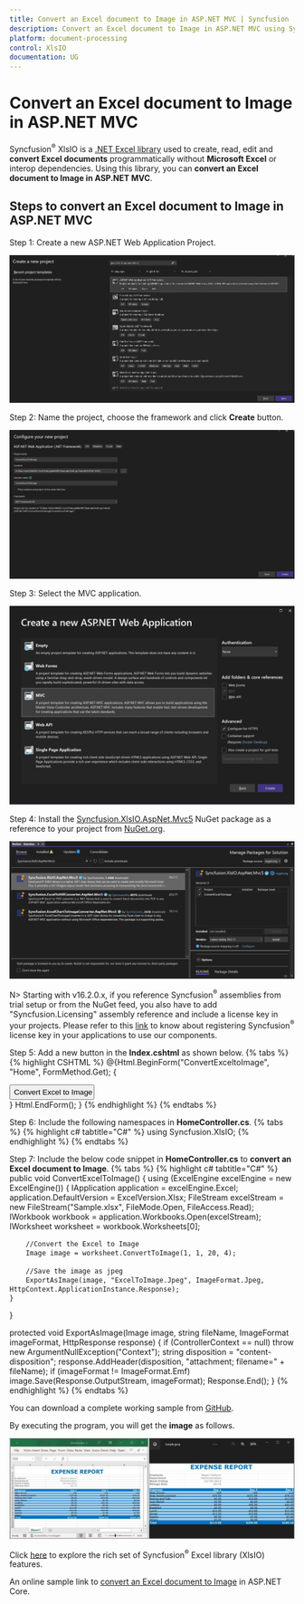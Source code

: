 ```yaml
---
title: Convert an Excel document to Image in ASP.NET MVC | Syncfusion
description: Convert an Excel document to Image in ASP.NET MVC using Sycfusion .NET Excel library (XlsIO) without Microsoft Excel or interop dependencies.
platform: document-processing
control: XlsIO
documentation: UG
---
```


# Convert an Excel document to Image in ASP.NET MVC

Syncfusion<sup>&reg;</sup> XlsIO is a [.NET Excel library](https://www.syncfusion.com/document-processing/excel-framework/net/excel-library) used to create, read, edit and **convert Excel documents** programmatically without **Microsoft Excel** or interop dependencies. Using this library, you can **convert an Excel document to Image in ASP.NET MVC**.

## Steps to convert an Excel document to Image in ASP.NET MVC

Step 1: Create a new ASP.NET Web Application Project.

![Create a ASP.NET Web App project in visual studio](ASP-NET-MVC_images\ASP-NET-MVC_images_img9.png)

Step 2: Name the project, choose the framework and click **Create** button.

![Name the project and choose the framework version](ASP-NET-MVC_images\ASP-NET-MVC_images_img10.png)

Step 3: Select the MVC application.

![Select the MVC App](ASP-NET-MVC_images\ASP-NET-MVC_images_img11.png)

Step 4: Install the [Syncfusion.XlsIO.AspNet.Mvc5](https://www.nuget.org/packages/Syncfusion.XlsIO.AspNet.Mvc5) NuGet package as a reference to your project from [NuGet.org](https://www.nuget.org/).

![Install Syncfusion.XlsIO.AspNet.Mvc5 NuGet Package](ASP-NET-MVC_images\ASP-NET-MVC_images_img12.png)

N> Starting with v16.2.0.x, if you reference Syncfusion<sup>&reg;</sup> assemblies from trial setup or from the NuGet feed, you also have to add "Syncfusion.Licensing" assembly reference and include a license key in your projects. Please refer to this [link](https://help.syncfusion.com/common/essential-studio/licensing/overview) to know about registering Syncfusion<sup>&reg;</sup> license key in your applications to use our components. 

Step 5: Add a new button in the **Index.cshtml** as shown below.
{% tabs %}  
{% highlight CSHTML %}
@{Html.BeginForm("ConvertExceltoImage", "Home", FormMethod.Get);
    {
        <div>
            <input type="submit" value="Convert Excel to Image" style="width:150px;height:27px" />
        </div>
    }
    Html.EndForm();
}
{% endhighlight %}
{% endtabs %}

Step 6: Include the following namespaces in **HomeController.cs**.
{% tabs %}
{% highlight c# tabtitle="C#" %}
using Syncfusion.XlsIO;
{% endhighlight %}
{% endtabs %}

Step 7: Include the below code snippet in **HomeController.cs** to **convert an Excel document to Image**. 
{% tabs %}
{% highlight c# tabtitle="C#" %}
public void ConvertExcelToImage()
{
    using (ExcelEngine excelEngine = new ExcelEngine())
    {
        IApplication application = excelEngine.Excel;
        application.DefaultVersion = ExcelVersion.Xlsx;
        FileStream excelStream = new FileStream("Sample.xlsx", FileMode.Open, FileAccess.Read);
        IWorkbook workbook = application.Workbooks.Open(excelStream);
        IWorksheet worksheet = workbook.Worksheets[0];

        //Convert the Excel to Image
        Image image = worksheet.ConvertToImage(1, 1, 20, 4);

        //Save the image as jpeg
        ExportAsImage(image, "ExcelToImage.Jpeg", ImageFormat.Jpeg, HttpContext.ApplicationInstance.Response);
    }
}

protected void ExportAsImage(Image image, string fileName, ImageFormat imageFormat, HttpResponse response)
{
    if (ControllerContext == null)
        throw new ArgumentNullException("Context");
    string disposition = "content-disposition";
    response.AddHeader(disposition, "attachment; filename=" + fileName);
    if (imageFormat != ImageFormat.Emf)
        image.Save(Response.OutputStream, imageFormat);
    Response.End();
}
{% endhighlight %}
{% endtabs %}   

You can download a complete working sample from <a href="https://github.com/SyncfusionExamples/XlsIO-Examples/tree/master/Getting%20Started/ASP.NET%20MVC/Convert%20Excel%20to%20Image">GitHub</a>.

By executing the program, you will get the **image** as follows.

![Output File](ASP-NET-MVC_images\ASP-NET-MVC_images_img13.png)

Click [here](https://www.syncfusion.com/document-processing/excel-framework/net-core) to explore the rich set of Syncfusion<sup>&reg;</sup> Excel library (XlsIO) features.

An online sample link to [convert an Excel document to Image](https://ej2.syncfusion.com/aspnetcore/Excel/WorksheetToImage#/material3) in ASP.NET Core.